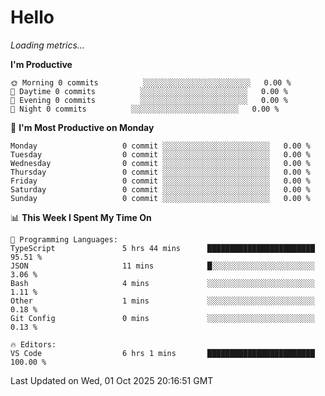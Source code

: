# Hello

<!-- METRICS:START -->
<p><em>Loading metrics…</em></p>
<!-- METRICS:END -->

<!--START_SECTION:waka-->
**I'm Productive**

```text
🌞 Morning 0 commits          ░░░░░░░░░░░░░░░░░░░░░░░░   0.00 % 
🌆 Daytime 0 commits          ░░░░░░░░░░░░░░░░░░░░░░░░   0.00 % 
🌃 Evening 0 commits          ░░░░░░░░░░░░░░░░░░░░░░░░   0.00 % 
🌙 Night 0 commits          ░░░░░░░░░░░░░░░░░░░░░░░░   0.00 % 
```
📅 **I'm Most Productive on Monday**

```text
Monday                   0 commit ░░░░░░░░░░░░░░░░░░░░░░░░   0.00 % 
Tuesday                  0 commit ░░░░░░░░░░░░░░░░░░░░░░░░   0.00 % 
Wednesday                0 commit ░░░░░░░░░░░░░░░░░░░░░░░░   0.00 % 
Thursday                 0 commit ░░░░░░░░░░░░░░░░░░░░░░░░   0.00 % 
Friday                   0 commit ░░░░░░░░░░░░░░░░░░░░░░░░   0.00 % 
Saturday                 0 commit ░░░░░░░░░░░░░░░░░░░░░░░░   0.00 % 
Sunday                   0 commit ░░░░░░░░░░░░░░░░░░░░░░░░   0.00 % 
```

📊 **This Week I Spent My Time On**

```text
💬 Programming Languages: 
TypeScript               5 hrs 44 mins      ████████████████████████   95.51 % 
JSON                     11 mins            █░░░░░░░░░░░░░░░░░░░░░░░   3.06 % 
Bash                     4 mins             ░░░░░░░░░░░░░░░░░░░░░░░░   1.11 % 
Other                    1 mins             ░░░░░░░░░░░░░░░░░░░░░░░░   0.18 % 
Git Config               0 mins             ░░░░░░░░░░░░░░░░░░░░░░░░   0.13 % 

🔥 Editors: 
VS Code                  6 hrs 1 mins       ████████████████████████   100.00 % 
```

 Last Updated on Wed, 01 Oct 2025 20:16:51 GMT
<!--END_SECTION:waka-->
